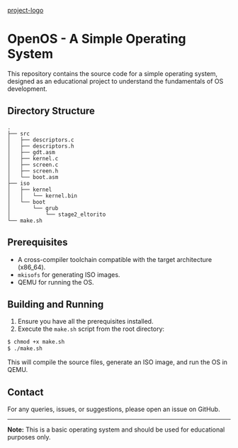 [project-logo](/assets/project_logo.png)

# OpenOS - A Simple Operating System

This repository contains the source code for a simple operating system, designed as an educational project to understand the fundamentals of OS development.

## Directory Structure

```
.
├── src
│   ├── descriptors.c
│   ├── descriptors.h
│   ├── gdt.asm
│   ├── kernel.c
│   ├── screen.c
│   ├── screen.h
│   └── boot.asm
├── iso
│   ├── kernel
│   │   └── kernel.bin
│   └── boot
│       └── grub
│           └── stage2_eltorito
└── make.sh
```

## Prerequisites

- A cross-compiler toolchain compatible with the target architecture (x86_64).
- `mkisofs` for generating ISO images.
- QEMU for running the OS.

## Building and Running

1. Ensure you have all the prerequisites installed.
2. Execute the `make.sh` script from the root directory:
```bash
$ chmod +x make.sh
$ ./make.sh
```
This will compile the source files, generate an ISO image, and run the OS in QEMU.

## Contact

For any queries, issues, or suggestions, please open an issue on GitHub.

---

**Note:** This is a basic operating system and should be used for educational purposes only.
